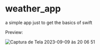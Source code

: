 # weather_app

a simple app just to get the basics of swift

Preview:

![Captura de Tela 2023-09-09 às 20 06 51](https://github.com/joaovictorheitz/weather_app/assets/95363675/119ac6c9-f4ea-4ff4-8877-3f7d049d30c4)
